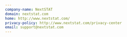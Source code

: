 ```yaml
---
company-name: NextSTAT
domain: nextstat.com
home: http://www.nextstat.com/
privacy-policy: http://www.nextstat.com/privacy-center
email: support@nextstat.com
---
```




